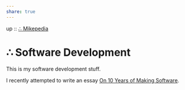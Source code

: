```yaml
---
share: true
---
```

up :: [∴ Mikepedia](./%E2%88%B4-Mikepedia.md)

# ∴ Software Development

This is my software development stuff.

I recently attempted to write an essay [On 10 Years of Making Software](./On-10%20Years%20of%20Making%20Software.md).

